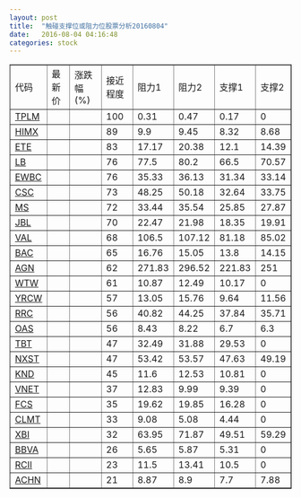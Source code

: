 ```yaml
---
layout: post
title:  "触碰支撑位或阻力位股票分析20160804"
date:   2016-08-04 04:16:48
categories: stock
---
```

<script type="text/javascript">
var stockList = []
stockList.push('gb_tplm');
stockList.push('gb_himx');
stockList.push('gb_ete');
stockList.push('gb_lb');
stockList.push('gb_ewbc');
stockList.push('gb_csc');
stockList.push('gb_ms');
stockList.push('gb_jbl');
stockList.push('gb_val');
stockList.push('gb_bac');
stockList.push('gb_agn');
stockList.push('gb_wtw');
stockList.push('gb_yrcw');
stockList.push('gb_rrc');
stockList.push('gb_oas');
stockList.push('gb_tbt');
stockList.push('gb_nxst');
stockList.push('gb_knd');
stockList.push('gb_vnet');
stockList.push('gb_fcs');
stockList.push('gb_clmt');
stockList.push('gb_xbi');
stockList.push('gb_bbva');
stockList.push('gb_rcii');
stockList.push('gb_achn');
</script>
<table border="1">
 <tr>
 <td>代码</td>
 <td>最新价</td>
 <td>涨跌幅(%)</td>
 <td>接近程度</td>
 <td>阻力1</td>
 <td>阻力2</td>
 <td>支撑1</td>
 <td>支撑2</td>
</tr>
  <tr id="tplm" class="green">
  <td><a href="http://stock.finance.sina.com.cn/usstock/quotes/TPLM.html" target="_blank">TPLM</a></td><td></td><td></td><td>100</td><td>0.31</td><td>0.47</td><td>0.17</td><td>0</td></tr>
  <tr id="himx" class="green">
  <td><a href="http://stock.finance.sina.com.cn/usstock/quotes/HIMX.html" target="_blank">HIMX</a></td><td></td><td></td><td>89</td><td>9.9</td><td>9.45</td><td>8.32</td><td>8.68</td></tr>
  <tr id="ete" class="red">
  <td><a href="http://stock.finance.sina.com.cn/usstock/quotes/ETE.html" target="_blank">ETE</a></td><td></td><td></td><td>83</td><td>17.17</td><td>20.38</td><td>12.1</td><td>14.39</td></tr>
  <tr id="lb" class="green">
  <td><a href="http://stock.finance.sina.com.cn/usstock/quotes/LB.html" target="_blank">LB</a></td><td></td><td></td><td>76</td><td>77.5</td><td>80.2</td><td>66.5</td><td>70.57</td></tr>
  <tr id="ewbc" class="green">
  <td><a href="http://stock.finance.sina.com.cn/usstock/quotes/EWBC.html" target="_blank">EWBC</a></td><td></td><td></td><td>76</td><td>35.33</td><td>36.13</td><td>31.34</td><td>33.14</td></tr>
  <tr id="csc" class="red">
  <td><a href="http://stock.finance.sina.com.cn/usstock/quotes/CSC.html" target="_blank">CSC</a></td><td></td><td></td><td>73</td><td>48.25</td><td>50.18</td><td>32.64</td><td>33.75</td></tr>
  <tr id="ms" class="green">
  <td><a href="http://stock.finance.sina.com.cn/usstock/quotes/MS.html" target="_blank">MS</a></td><td></td><td></td><td>72</td><td>33.44</td><td>35.54</td><td>25.85</td><td>27.87</td></tr>
  <tr id="jbl" class="green">
  <td><a href="http://stock.finance.sina.com.cn/usstock/quotes/JBL.html" target="_blank">JBL</a></td><td></td><td></td><td>70</td><td>22.47</td><td>21.98</td><td>18.35</td><td>19.91</td></tr>
  <tr id="val" class="red">
  <td><a href="http://stock.finance.sina.com.cn/usstock/quotes/VAL.html" target="_blank">VAL</a></td><td></td><td></td><td>68</td><td>106.5</td><td>107.12</td><td>81.18</td><td>85.02</td></tr>
  <tr id="bac" class="green">
  <td><a href="http://stock.finance.sina.com.cn/usstock/quotes/BAC.html" target="_blank">BAC</a></td><td></td><td></td><td>65</td><td>16.76</td><td>15.05</td><td>13.8</td><td>14.15</td></tr>
  <tr id="agn" class="green">
  <td><a href="http://stock.finance.sina.com.cn/usstock/quotes/AGN.html" target="_blank">AGN</a></td><td></td><td></td><td>62</td><td>271.83</td><td>296.52</td><td>221.83</td><td>251</td></tr>
  <tr id="wtw" class="green">
  <td><a href="http://stock.finance.sina.com.cn/usstock/quotes/WTW.html" target="_blank">WTW</a></td><td></td><td></td><td>61</td><td>10.87</td><td>12.49</td><td>10.17</td><td>0</td></tr>
  <tr id="yrcw" class="green">
  <td><a href="http://stock.finance.sina.com.cn/usstock/quotes/YRCW.html" target="_blank">YRCW</a></td><td></td><td></td><td>57</td><td>13.05</td><td>15.76</td><td>9.64</td><td>11.56</td></tr>
  <tr id="rrc" class="red">
  <td><a href="http://stock.finance.sina.com.cn/usstock/quotes/RRC.html" target="_blank">RRC</a></td><td></td><td></td><td>56</td><td>40.82</td><td>44.25</td><td>37.84</td><td>35.71</td></tr>
  <tr id="oas" class="green">
  <td><a href="http://stock.finance.sina.com.cn/usstock/quotes/OAS.html" target="_blank">OAS</a></td><td></td><td></td><td>56</td><td>8.43</td><td>8.22</td><td>6.7</td><td>6.3</td></tr>
  <tr id="tbt" class="red">
  <td><a href="http://stock.finance.sina.com.cn/usstock/quotes/TBT.html" target="_blank">TBT</a></td><td></td><td></td><td>47</td><td>32.49</td><td>31.88</td><td>29.53</td><td>0</td></tr>
  <tr id="nxst" class="green">
  <td><a href="http://stock.finance.sina.com.cn/usstock/quotes/NXST.html" target="_blank">NXST</a></td><td></td><td></td><td>47</td><td>53.42</td><td>53.57</td><td>47.63</td><td>49.19</td></tr>
  <tr id="knd" class="green">
  <td><a href="http://stock.finance.sina.com.cn/usstock/quotes/KND.html" target="_blank">KND</a></td><td></td><td></td><td>45</td><td>11.6</td><td>12.53</td><td>10.81</td><td>0</td></tr>
  <tr id="vnet" class="green">
  <td><a href="http://stock.finance.sina.com.cn/usstock/quotes/VNET.html" target="_blank">VNET</a></td><td></td><td></td><td>37</td><td>12.83</td><td>9.99</td><td>9.39</td><td>0</td></tr>
  <tr id="fcs" class="green">
  <td><a href="http://stock.finance.sina.com.cn/usstock/quotes/FCS.html" target="_blank">FCS</a></td><td></td><td></td><td>35</td><td>19.62</td><td>19.85</td><td>16.28</td><td>0</td></tr>
  <tr id="clmt" class="green">
  <td><a href="http://stock.finance.sina.com.cn/usstock/quotes/CLMT.html" target="_blank">CLMT</a></td><td></td><td></td><td>33</td><td>9.08</td><td>5.08</td><td>4.44</td><td>0</td></tr>
  <tr id="xbi" class="green">
  <td><a href="http://stock.finance.sina.com.cn/usstock/quotes/XBI.html" target="_blank">XBI</a></td><td></td><td></td><td>32</td><td>63.95</td><td>71.87</td><td>49.51</td><td>59.29</td></tr>
  <tr id="bbva" class="green">
  <td><a href="http://stock.finance.sina.com.cn/usstock/quotes/BBVA.html" target="_blank">BBVA</a></td><td></td><td></td><td>26</td><td>5.65</td><td>5.87</td><td>5.31</td><td>0</td></tr>
  <tr id="rcii" class="green">
  <td><a href="http://stock.finance.sina.com.cn/usstock/quotes/RCII.html" target="_blank">RCII</a></td><td></td><td></td><td>23</td><td>11.5</td><td>13.41</td><td>10.5</td><td>0</td></tr>
  <tr id="achn" class="red">
  <td><a href="http://stock.finance.sina.com.cn/usstock/quotes/ACHN.html" target="_blank">ACHN</a></td><td></td><td></td><td>21</td><td>8.87</td><td>8.9</td><td>7.7</td><td>7.88</td></tr>
</table>
